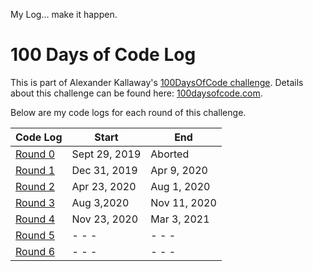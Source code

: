 <!-- markdownlint-disable MD022 MD024 MD032 MD033 -->

My Log... make it happen. 

# 100 Days of Code Log
This is part of Alexander Kallaway's [100DaysOfCode challenge](https://github.com/Kallaway/100-days-of-code). 
Details about this challenge can be found here: [100daysofcode.com](http://100daysofcode.com/).

Below are my code logs for each round of this challenge.

| Code Log | Start | End |
| --- | --- | --- |
| [Round 0](log1.html) | Sept 29, 2019 | Aborted |
| [Round 1](log2.html) | Dec 31, 2019  | Apr 9, 2020  |
| [Round 2](log3.html) | Apr 23, 2020  | Aug 1, 2020  |
| [Round 3](log4.html) | Aug 3,2020    | Nov 11, 2020 |
| [Round 4](log5.html) | Nov 23, 2020  | Mar 3, 2021  |
| [Round 5](log5.html) | - - -  | - - -  |
| [Round 6](log6.html) | - - -  | - - -  |